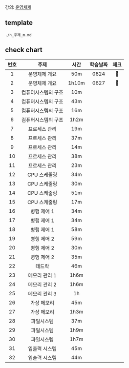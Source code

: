 강의: [운영체제](http://www.kocw.net/home/cview.do?cid=4b9cd4c7178db077)

## template

```
./n_주제_m.md
```

## check chart

| 번호 |        주제         | 시간  | 학습날짜 | 체크 |
| :--: | :-----------------: | :---: | :------: | :--: |
|  1   |    운영체제 개요    |  50m  |   0624   |  💚  |
|  2   |    운영체제 개요    | 1h10m |   0627   |  💚  |
|  3   | 컴퓨터시스템의 구조 |  10m  |          |      |
|  4   | 컴퓨터시스템의 구조 |  43m  |          |      |
|  5   | 컴퓨터시스템의 구조 |  16m  |          |      |
|  6   | 컴퓨터시스템의 구조 | 1h2m  |          |      |
|  7   |    프로세스 관리    |  19m  |          |      |
|  8   |    프로세스 관리    |  37m  |          |      |
|  9   |    프로세스 관리    |  14m  |          |      |
|  10  |    프로세스 관리    |  38m  |          |      |
|  11  |    프로세스 관리    |  23m  |          |      |
|  12  |    CPU 스케줄링     |  34m  |          |      |
|  13  |    CPU 스케줄링     |  30m  |          |      |
|  14  |    CPU 스케줄링     |  51m  |          |      |
|  15  |    CPU 스케줄링     |  17m  |          |      |
|  16  |     병행 제어 1     |  34m  |          |      |
|  17  |     병행 제어 1     |  34m  |          |      |
|  18  |     병행 제어 1     |  58m  |          |      |
|  19  |     병행 제어 2     |  59m  |          |      |
|  20  |     병행 제어 2     |  30m  |          |      |
|  21  |     병행 제어 2     |  35m  |          |      |
|  22  |       데드락        |  46m  |          |      |
|  23  |    메모리 관리 1    | 1h6m  |          |      |
|  24  |    메모리 관리 2    | 1h6m  |          |      |
|  25  |    메모리 관리 3    |  1h   |          |      |
|  26  |     가상 메모리     |  45m  |          |      |
|  27  |     가상 메모리     | 1h3m  |          |      |
|  28  |     파일시스템      |  37m  |          |      |
|  29  |     파일시스템      | 1h9m  |          |      |
|  30  |     파일시스템      | 1h7m  |          |      |
|  31  |    입출력 시스템    |  45m  |          |      |
|  32  |    입출력 시스템    |  44m  |          |      |
